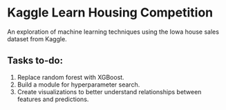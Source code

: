 # Kaggle Learn Housing Competition

An exploration of machine learning techniques using the Iowa house sales dataset from Kaggle. 

## Tasks to-do:

1. Replace random forest with XGBoost.
2. Build a module for hyperparameter search.
3. Create visualizations to better understand relationships between features and predictions.
